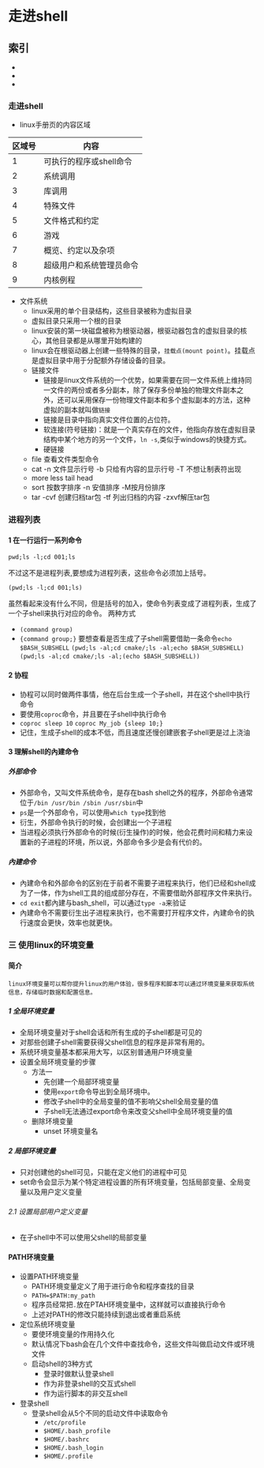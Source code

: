 走进shell
========
索引
------
 + []()
 + []()
 + []()

### <span id='title_01'>走进shell</span>
+ linux手册页的内容区域

| 区域号 | 内容                     |
| ------ | ------------------------ |
| 1      | 可执行的程序或shell命令  |
| 2      | 系统调用                 |
| 3      | 库调用                   |
| 4      | 特殊文件                 |
| 5      | 文件格式和约定           |
| 6      | 游戏                     |
| 7      | 概览、约定以及杂项       |
| 8      | 超级用户和系统管理员命令 |
| 9      | 内核例程                 |

+ 文件系统
  * linux采用的单个目录结构，这些目录被称为虚拟目录
  * 虚拟目录只采用一个根的目录
  * linux安装的第一块磁盘被称为根驱动器，根驱动器包含的虚拟目录的核心，其他目录都是从哪里开始构建的
  * linux会在根驱动器上创建一些特殊的目录，```挂载点(mount point)```。挂载点是虚拟目录中用于分配额外存储设备的目录。
  * 链接文件
    - 链接是linux文件系统的一个优势，如果需要在同一文件系统上维持同一文件的两份或者多分副本，除了保存多份单独的物理文件副本之外，还可以采用保存一份物理文件副本和多个虚拟副本的方法，这种虚拟的副本就叫做```链接```
    - 链接是目录中指向真实文件位置的占位符。
    - 软连接(符号链接)：就是一个真实存在的文件，他指向存放在虚拟目录结构中某个地方的另一个文件，```ln -s```,类似于windows的快捷方式。
    - 硬链接
  * file 查看文件类型命令
  * cat -n 文件显示行号 -b 只给有内容的显示行号 -T 不想让制表符出现
  * more less tail head
  * sort 按数字排序 -n 安值排序 -M按月份排序
  * tar -cvf 创建归档tar包   -tf 列出归档的内容  -zxvf解压tar包

### <span id='title_02'>进程列表</span>
#### 1 在一行运行一系列命令

  ```shell
  pwd;ls -l;cd 001;ls
  ```
  不过这不是进程列表,要想成为进程列表，这些命令必须加上括号。
  ```shell
  (pwd;ls -l;cd 001;ls)
  ```
  虽然看起来没有什么不同，但是括号的加入，使命令列表变成了进程列表，生成了一个子shell来执行对应的命令。
  两种方式
  + ```(command group)```
  + ```{command group;}```
  要想查看是否生成了子shell需要借助一条命令```echo $BASH_SUBSHELL```
  ```(pwd;ls -al;cd cmake/;ls -al;echo $BASH_SUBSHELL)```
  ```(pwd;ls -al;cd cmake/;ls -al;(echo $BASH_SUBSHELL))```

#### 2 协程
  + 协程可以同时做两件事情，他在后台生成一个子shell，并在这个shell中执行命令
  + 要使用```coproc```命令，并且要在子shell中执行命令
  + ```coproc sleep 10```  ```coproc My_job {sleep 10;}```
  + 记住，生成子shell的成本不低，而且速度还慢创建嵌套子shell更是过上浇油

#### 3 理解shell的內建命令
##### 外部命令
+ 外部命令，又叫文件系统命令，是存在bash shell之外的程序，外部命令通常位于```/bin /usr/bin /sbin /usr/sbin```中
+ ```ps```是一个外部命令，可以使用```which type```找到他
+ 衍生，外部命令执行的时候，会创建出一个子进程
+ 当进程必须执行外部命令的时候(衍生操作)的时候，他会花费时间和精力来设置新的子进程的环境，所以说，外部命令多少是会有代价的。
##### 內建命令
+ 內建命令和外部命令的区别在于前者不需要子进程来执行，他们已经和shell成为了一体，作为shell工具的组成部分存在，不需要借助外部程序文件来执行。
+ ```cd exit```都內建与bash_shell，可以通过```type -a```来验证
+ 內建命令不需要衍生出子进程来执行，也不需要打开程序文件，內建命令的执行速度会更快，效率也就更快。

### <span id='title_03'>三 使用linux的环境变量</span>
#### 简介
    linux环境变量可以帮你提升linux的用户体验，很多程序和脚本可以通过环境变量来获取系统信息，存储临时数据和配置信息。

##### 1 全局环境变量
+ 全局环境变量对于shell会话和所有生成的子shell都是可见的
+ 对那些创建子shell需要获得父shell信息的程序是非常有用的。
+ 系统环境变量基本都采用大写，以区别普通用户环境变量
+ 设置全局环境变量的步骤
  - 方法一
    * 先创建一个局部环境变量
    * 使用```export```命令导出到全局环境中。
    * 修改子shell中的全局变量的值不影响父shell全局变量的值
    * 子shell无法通过export命令来改变父shell中全局环境变量的值
  - 删除环境变量
    * unset 环境变量名
##### 2 局部环境变量
+ 只对创建他的shell可见，只能在定义他们的进程中可见
+ set命令会显示为某个特定进程设置的所有环境变量，包括局部变量、全局变量以及用户定义变量
###### 2.1 设置局部用户定义变量
+ 在子shell中不可以使用父shell的局部变量

#### PATH环境变量
+ 设置PATH环境变量
  - PATH环境变量定义了用于进行命令和程序查找的目录
  - ```PATH=$PATH:my_path```
  - 程序员经常把```.```放在PTAH环境变量中，这样就可以直接执行命令
  - 上述对PATH的修改只能持续到退出或者重启系统
+ 定位系统环境变量
  - 要使环境变量的作用持久化
  - 默认情况下bash会在几个文件中查找命令，这些文件叫做启动文件或环境文件
  - 启动shell的3种方式
    - 登录时做默认登录shell
    - 作为非登录shell的交互式shell
    - 作为运行脚本的非交互shell
+ 登录shell
  - 登录shell会从5个不同的启动文件中读取命令
    - ```/etc/profile```
    - ```$HOME/.bash_profile```
    - ```$HOME/.bashrc```
    - ```$HOME/.bash_login```
    - ```$HOME/.profile```



### <span id='title_01'></span>
